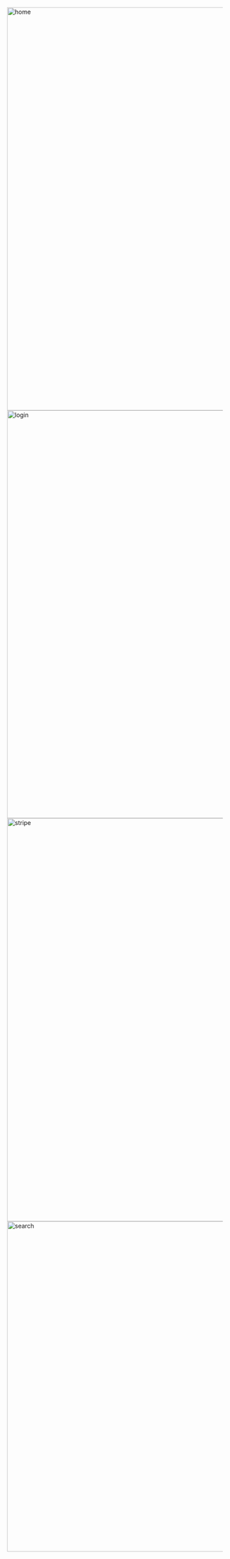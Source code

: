 # 
<img width="942" alt="home" src="https://github.com/user-attachments/assets/9a027aa2-b370-496e-85e2-9fddb2df6b8f" />



 <img width="953" alt="login" src="https://github.com/user-attachments/assets/9a7a5c4d-b94f-4e7a-b34e-acf72d205ef1" />

 
 
<img width="942" alt="stripe" src="https://github.com/user-attachments/assets/7673a9e3-9bb9-46f2-9b38-34a0bb527a17" />



<img width="772" alt="search" src="https://github.com/user-attachments/assets/2186f765-5193-40b2-b0ac-a18360759ed7" />
